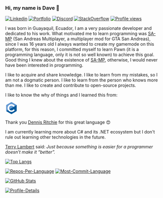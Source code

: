 ### Hi, my name is Dave  👋

[![Linkedin](https://img.shields.io/badge/-LINKEDIN-0077B5?style=for-the-badge&logo=linkedin&logoColor=white)](https://www.linkedin.com/in/dave-roman/)
[![Portfolio](https://img.shields.io/badge/Portfolio-%23000000.svg?style=for-the-badge&logo=firefox&logoColor=#FF7139)](https://mrdave1999.github.io/devportfolio/)
[![Discord](https://img.shields.io/badge/Discord-%235865F2.svg?style=for-the-badge&logo=discord&logoColor=white)](https://discordapp.com/users/362294127322464257)
[![StackOverflow](https://img.shields.io/badge/stack%20overflow-FE7A16?logo=stack-overflow&logoColor=white&style=for-the-badge)](https://es.stackoverflow.com/users/105299/mrdave1999)
[![Profile views](https://komarev.com/ghpvc/?username=mrdave1999&color=green&style=for-the-badge)](https://github.com/antonkomarev/github-profile-views-counter)

I was born in Guayaquil, Ecuador, I am a very passionate developer and dedicated to his work. What motivated me to learn programming was [SA-MP](https://sa-mp.com/) (San Andreas Multiplayer, a multiplayer mod for GTA San Andreas), since I was 16 years old I always wanted to create my gamemode on this platform, for this reason, I committed myself to learn Pawn (it is a programming language, only it is not so well known) to achieve this goal. Good thing I knew about the existence of [SA-MP](https://sa-mp.com/), otherwise, I would never have been interested in programming.

I like to acquire and share knowledge. I like to learn from my mistakes, so I am not a dogmatic person. I like to learn from the person who knows more than me. I like to create and contribute to open-source projects. 

I like to know the why of things and I learned this from:
<p align="left"> <a href="https://www.cprogramming.com/" target="_blank" rel="noreferrer"> <img src="https://raw.githubusercontent.com/devicons/devicon/master/icons/c/c-original.svg" alt="c" width="40" height="40"/> </a> </p>

Thank you [Dennis Ritchie](https://en.wikipedia.org/wiki/Dennis_Ritchie) for this great language :heart_eyes:

I am currently learning more about C# and its .NET ecosystem but I don't rule out learning other technologies in the future.

[Terry Lambert](https://www.quora.com/Is-Go-better-in-multithreading-than-C) said: *Just because something is easier for a programmer doesn’t make it “better”.*

[![Top Langs](https://github-readme-stats.vercel.app/api/top-langs?username=mrdave1999&show_icons=true&locale=en&layout=compact&theme=monokai&langs_count=8&hide=OpenEdge%20ABL)](https://github.com/anuraghazra/github-readme-stats)

[![Repos-Per-Language](http://github-profile-summary-cards.vercel.app/api/cards/repos-per-language?username=mrdave1999&theme=monokai)](https://github.com/vn7n24fzkq/github-profile-summary-cards)
[![Most-Commit-Language](http://github-profile-summary-cards.vercel.app/api/cards/most-commit-language?username=mrdave1999&theme=monokai)](https://github.com/vn7n24fzkq/github-profile-summary-cards)

[![GitHub Stats](https://github-readme-stats.vercel.app/api?username=mrdave1999&show_icons=true&count_private=true&locale=en&theme=monokai)](https://github.com/anuraghazra/github-readme-stats)

[![Profile-Details](http://github-profile-summary-cards.vercel.app/api/cards/profile-details?username=mrdave1999&theme=monokai)](https://github.com/vn7n24fzkq/github-profile-summary-cards)
